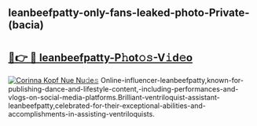 ## leanbeefpatty-only-fans​-leaked-photo​-Private-(bacia)


# <h2><a href="https://mediaupload.pro?title=leanbeefpatty&ref=git">🔗👉 🔴 leanbeefpatty-P𝚑ot𝚘𝚜-V𝚒d𝚎o</a></h2>

[![Corinna Kopf Nue Nu𝚍e𝚜](https://i.imgur.com/0qMVB7G.gif)](https://mediaupload.pro?title=leanbeefpatty&ref=git)
Online-influencer-leanbeefpatty,known-for-publishing-dance-and-lifestyle-content,-including-performances-and-vlogs-on-social-media-platforms.Brilliant-ventriloquist-assistant-leanbeefpatty,celebrated-for-their-exceptional-abilities-and-accomplishments-in-assisting-ventriloquists.  